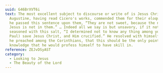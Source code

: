 ```yaml
---
uuid: G46BrXVT6i
text: The most excellent subject to discourse or write of is Jesus Christ.
  Augustine, having read Cicero's works, commended them for their eloquence; but
  he passed this sentence upon them, “They are not sweet, because the name of
  Jesus is not in them.” … Indeed all we say is but unsavory, if it not be
  seasoned with this salt, “I determined not to know any thing among you, (saith
  Paul) save Jesus Christ, and Him crucified.” He resolved with himself, before
  he preached among the Corinthians, that this should be the only point of
  knowledge that he would profess himself to have skill in.
reference: ZEJvDSyAST
category:
  - Looking to Jesus
  - The Beauty of the Lord
---
```

